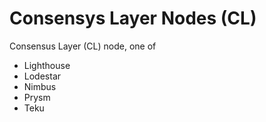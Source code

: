 # Consensys Layer Nodes (CL)

Consensus Layer (CL) node, one of

* Lighthouse
* Lodestar
* Nimbus
* Prysm
* Teku

